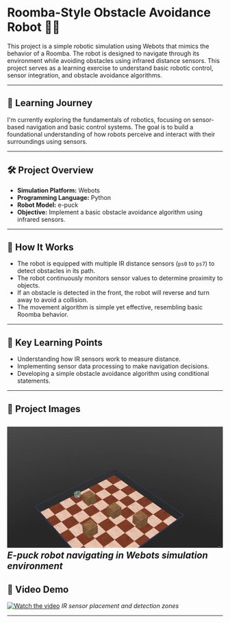 # Roomba-Style Obstacle Avoidance Robot 🚀🤖

This project is a simple robotic simulation using Webots that mimics the behavior of a Roomba. The robot is designed to navigate through its environment while avoiding obstacles using infrared distance sensors. This project serves as a learning exercise to understand basic robotic control, sensor integration, and obstacle avoidance algorithms.

---

## 🌱 Learning Journey

I'm currently exploring the fundamentals of robotics, focusing on sensor-based navigation and basic control systems. The goal is to build a foundational understanding of how robots perceive and interact with their surroundings using sensors.

---

## 🛠️ Project Overview

- **Simulation Platform:** Webots
- **Programming Language:** Python
- **Robot Model:** e-puck
- **Objective:** Implement a basic obstacle avoidance algorithm using infrared sensors.

---

## 🚀 How It Works

- The robot is equipped with multiple IR distance sensors (`ps0` to `ps7`) to detect obstacles in its path.
- The robot continuously monitors sensor values to determine proximity to objects.
- If an obstacle is detected in the front, the robot will reverse and turn away to avoid a collision.
- The movement algorithm is simple yet effective, resembling basic Roomba behavior.

---

## 🧠 Key Learning Points

- Understanding how IR sensors work to measure distance.
- Implementing sensor data processing to make navigation decisions.
- Developing a simple obstacle avoidance algorithm using conditional statements.

---

## 📸 Project Images

![Robot in Simulation](./worlds/robot.jpg)
*E-puck robot navigating in Webots simulation environment*
---
## 🎥 Video Demo

[![Watch the video](https://img.youtube.com/vi/rOu3aFaEtk0/maxresdefault.jpg)](https://youtu.be/rOu3aFaEtk0)
*IR sensor placement and detection zones*

---

